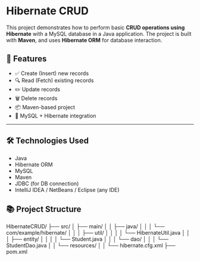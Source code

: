 # Hibernate CRUD

This project demonstrates how to perform basic **CRUD operations using Hibernate** with a MySQL database in a Java application. The project is built with **Maven**, and uses **Hibernate ORM** for database interaction.

## 📁 Features

- ✅ Create (Insert) new records
- 🔍 Read (Fetch) existing records
- ✏️ Update records
- 🗑️ Delete records
- 📦 Maven-based project
- 🧩 MySQL + Hibernate integration

---

## 🛠️ Technologies Used

- Java
- Hibernate ORM
- MySQL
- Maven
- JDBC (for DB connection)
- IntelliJ IDEA / NetBeans / Eclipse (any IDE)

## 📚 Project Structure

HibernateCRUD/
├── src/
│ ├── main/
│ │ ├── java/
│ │ │ └── com/example/hibernate/
│ │ │ ├── util/
│ │ │ │ └── HibernateUtil.java
│ │ │ ├── entity/
│ │ │ │ └── Student.java
│ │ │ └── dao/
│ │ │ └── StudentDao.java
│ │ └── resources/
│ │ └── hibernate.cfg.xml
├── pom.xml

